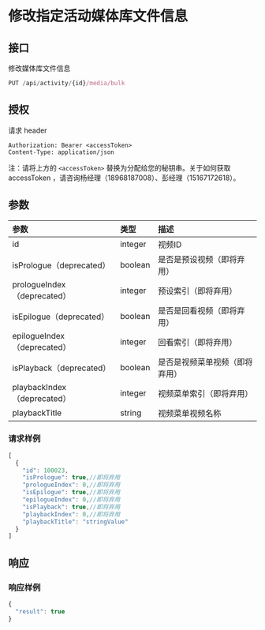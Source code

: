 # 修改指定活动媒体库文件信息

## 接口

修改媒体库文件信息

```javascript
PUT /api/activity/{id}/media/bulk
```

## 授权

请求 header

```http
Authorization: Bearer <accessToken>
Content-Type: application/json
```

注：请将上方的 `<accessToken>` 替换为分配给您的秘钥串。关于如何获取 accessToken ，请咨询杨经理（18968187008）、彭经理（15167172618）。

## 参数

| 参数 | 类型 | 描述 |
| :--- | :--- | :--- |
| id | integer | 视频ID |
| isPrologue（deprecated） | boolean | 是否是预设视频（即将弃用） |
| prologueIndex（deprecated） | integer | 预设索引（即将弃用） |
| isEpilogue（deprecated） | boolean | 是否是回看视频（即将弃用） |
| epilogueIndex（deprecated） | integer | 回看索引（即将弃用） |
| isPlayback（deprecated） | boolean | 是否是视频菜单视频（即将弃用） |
| playbackIndex（deprecated） | integer | 视频菜单索引（即将弃用） |
| playbackTitle | string | 视频菜单视频名称 |

### 请求样例

```javascript
[
  {
    "id": 100023,
    "isPrologue": true,//即将弃用
    "prologueIndex": 0,//即将弃用
    "isEpilogue": true,//即将弃用
    "epilogueIndex": 0,//即将弃用
    "isPlayback": true,//即将弃用
    "playbackIndex": 0,//即将弃用
    "playbackTitle": "stringValue"
  }
]
```

## 响应

### 响应样例

```javascript
{
  "result": true
}
```

